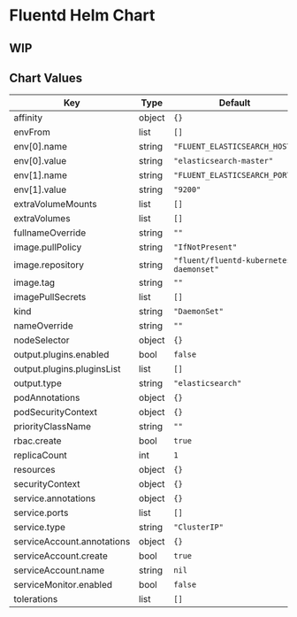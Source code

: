 # Fluentd Helm Chart

## WIP

## Chart Values

| Key | Type | Default | Description |
|-----|------|---------|-------------|
| affinity | object | `{}` |  |
| envFrom | list | `[]` |  |
| env[0].name | string | `"FLUENT_ELASTICSEARCH_HOST"` |  |
| env[0].value | string | `"elasticsearch-master"` |  |
| env[1].name | string | `"FLUENT_ELASTICSEARCH_PORT"` |  |
| env[1].value | string | `"9200"` |  |
| extraVolumeMounts | list | `[]` |  |
| extraVolumes | list | `[]` |  |
| fullnameOverride | string | `""` |  |
| image.pullPolicy | string | `"IfNotPresent"` |  |
| image.repository | string | `"fluent/fluentd-kubernetes-daemonset"` |  |
| image.tag | string | `""` |  |
| imagePullSecrets | list | `[]` |  |
| kind | string | `"DaemonSet"` |  |
| nameOverride | string | `""` |  |
| nodeSelector | object | `{}` |  |
| output.plugins.enabled | bool | `false` |  |
| output.plugins.pluginsList | list | `[]` |  |
| output.type | string | `"elasticsearch"` |  |
| podAnnotations | object | `{}` |  |
| podSecurityContext | object | `{}` |  |
| priorityClassName | string | `""` |  |
| rbac.create | bool | `true` |  |
| replicaCount | int | `1` |  |
| resources | object | `{}` |  |
| securityContext | object | `{}` |  |
| service.annotations | object | `{}` |  |
| service.ports | list | `[]` |  |
| service.type | string | `"ClusterIP"` |  |
| serviceAccount.annotations | object | `{}` |  |
| serviceAccount.create | bool | `true` |  |
| serviceAccount.name | string | `nil` |  |
| serviceMonitor.enabled | bool | `false` |  |
| tolerations | list | `[]`